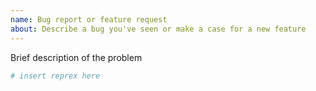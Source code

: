 ```yaml
---
name: Bug report or feature request
about: Describe a bug you've seen or make a case for a new feature
---
```


<!--- Please briefly describe your problem and what output you expect. -->
<!--- If you have a question, please don't use this form. -->
<!--- Instead, ask on <https://github.com/inlabru-org/inlabru/discussions> -->
<!--- for inlabru specific questions, or on -->
<!--- <https://groups.google.com/g/r-inla-discussion-group> -->
<!--- for more general R-INLA questions. -->

<!--- If possible, please include a minimal reproducible example (AKA a reprex). -->
<!--- If you've never heard of a [reprex](http://reprex.tidyverse.org/) before, -->
<!--- start by reading <https://www.tidyverse.org/help/#reprex>. -->

Brief description of the problem

```r
# insert reprex here
```
